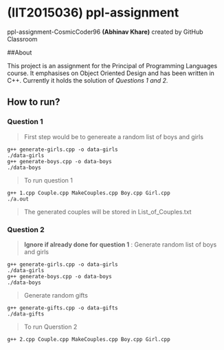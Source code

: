 # (IIT2015036) ppl-assignment 
ppl-assignment-CosmicCoder96 **(Abhinav Khare)**  created by GitHub Classroom

##About

This project is an assignment for the Principal of Programming Languages course. It emphasises on Object Oriented Design and has been written in C++. Currently it holds the solution of *Questions 1 and 2.*

## How to run?


### Question 1
>First step would be to genereate a random list of boys and girls 
```
g++ generate-girls.cpp -o data-girls
./data-girls
g++ generate-boys.cpp -o data-boys
./data-boys
```
>To run question 1
```
g++ 1.cpp Couple.cpp MakeCouples.cpp Boy.cpp Girl.cpp
./a.out
```
>The generated couples will be stored in List_of_Couples.txt
  
### Question 2
>**Ignore if already done for question 1** : Generate random list of boys and girls
```
g++ generate-girls.cpp -o data-girls
./data-girls
g++ generate-boys.cpp -o data-boys
./data-boys
```
>Generate random gifts
```
g++ generate-gifts.cpp -o data-gifts
./data-gifts
```
>To run Querstion 2
```
g++ 2.cpp Couple.cpp MakeCouples.cpp Boy.cpp Girl.cpp
```
